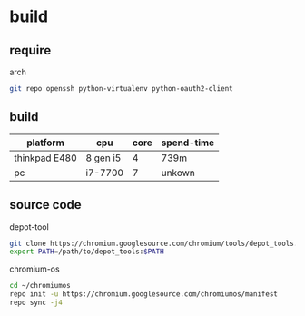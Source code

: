 # build

## require

arch

```bash
git repo openssh python-virtualenv python-oauth2-client
```

## build

| platform      | cpu      | core | spend-time |
| ------------- | -------- | ---- | ---------- |
| thinkpad E480 | 8 gen i5 | 4    | 739m       |
| pc            | i7-7700  | 7    | unkown     |

## source code

depot-tool

```bash
git clone https://chromium.googlesource.com/chromium/tools/depot_tools.git`
export PATH=/path/to/depot_tools:$PATH
```

chromium-os

```bash
cd ~/chromiumos
repo init -u https://chromium.googlesource.com/chromiumos/manifest
repo sync -j4
```
